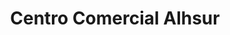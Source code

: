 ---
title: "Centro Comercial Alhsur"
url: /la-zubia/centro-comercial-alhsur/
shop: Einkaufszentrum
---